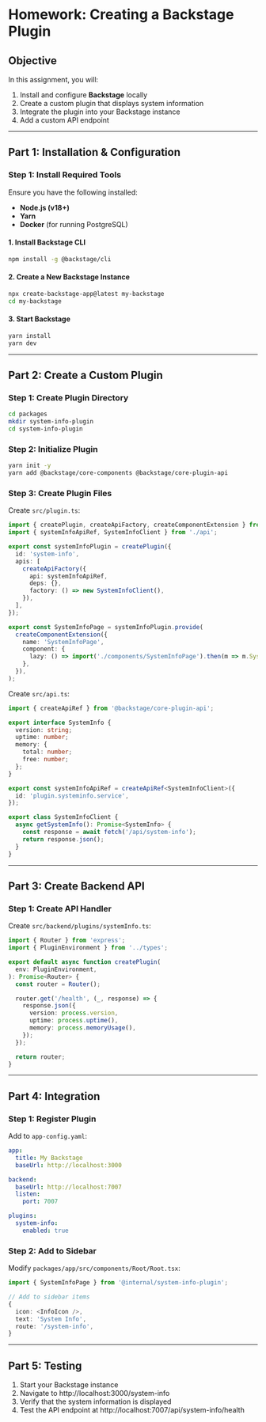 # Homework: Creating a Backstage Plugin

## **Objective**
In this assignment, you will:
1. Install and configure **Backstage** locally
2. Create a custom plugin that displays system information
3. Integrate the plugin into your Backstage instance
4. Add a custom API endpoint

---

## **Part 1: Installation & Configuration**

### **Step 1: Install Required Tools**
Ensure you have the following installed:
- **Node.js (v18+)**
- **Yarn**
- **Docker** (for running PostgreSQL)

#### **1. Install Backstage CLI**
```sh
npm install -g @backstage/cli
```

#### **2. Create a New Backstage Instance**
```sh
npx create-backstage-app@latest my-backstage
cd my-backstage
```

#### **3. Start Backstage**
```sh
yarn install
yarn dev
```

---

## **Part 2: Create a Custom Plugin**

### **Step 1: Create Plugin Directory**
```sh
cd packages
mkdir system-info-plugin
cd system-info-plugin
```

### **Step 2: Initialize Plugin**
```sh
yarn init -y
yarn add @backstage/core-components @backstage/core-plugin-api
```

### **Step 3: Create Plugin Files**
Create `src/plugin.ts`:
```typescript
import { createPlugin, createApiFactory, createComponentExtension } from '@backstage/core-plugin-api';
import { systemInfoApiRef, SystemInfoClient } from './api';

export const systemInfoPlugin = createPlugin({
  id: 'system-info',
  apis: [
    createApiFactory({
      api: systemInfoApiRef,
      deps: {},
      factory: () => new SystemInfoClient(),
    }),
  ],
});

export const SystemInfoPage = systemInfoPlugin.provide(
  createComponentExtension({
    name: 'SystemInfoPage',
    component: {
      lazy: () => import('./components/SystemInfoPage').then(m => m.SystemInfoPage),
    },
  }),
);
```

Create `src/api.ts`:
```typescript
import { createApiRef } from '@backstage/core-plugin-api';

export interface SystemInfo {
  version: string;
  uptime: number;
  memory: {
    total: number;
    free: number;
  };
}

export const systemInfoApiRef = createApiRef<SystemInfoClient>({
  id: 'plugin.systeminfo.service',
});

export class SystemInfoClient {
  async getSystemInfo(): Promise<SystemInfo> {
    const response = await fetch('/api/system-info');
    return response.json();
  }
}
```

---

## **Part 3: Create Backend API**

### **Step 1: Create API Handler**
Create `src/backend/plugins/systemInfo.ts`:
```typescript
import { Router } from 'express';
import { PluginEnvironment } from '../types';

export default async function createPlugin(
  env: PluginEnvironment,
): Promise<Router> {
  const router = Router();

  router.get('/health', (_, response) => {
    response.json({
      version: process.version,
      uptime: process.uptime(),
      memory: process.memoryUsage(),
    });
  });

  return router;
}
```

---

## **Part 4: Integration**

### **Step 1: Register Plugin**
Add to `app-config.yaml`:
```yaml
app:
  title: My Backstage
  baseUrl: http://localhost:3000

backend:
  baseUrl: http://localhost:7007
  listen:
    port: 7007

plugins:
  system-info:
    enabled: true
```

### **Step 2: Add to Sidebar**
Modify `packages/app/src/components/Root/Root.tsx`:
```typescript
import { SystemInfoPage } from '@internal/system-info-plugin';

// Add to sidebar items
{
  icon: <InfoIcon />,
  text: 'System Info',
  route: '/system-info',
}
```

---

## **Part 5: Testing**
1. Start your Backstage instance
2. Navigate to http://localhost:3000/system-info
3. Verify that the system information is displayed
4. Test the API endpoint at http://localhost:7007/api/system-info/health
